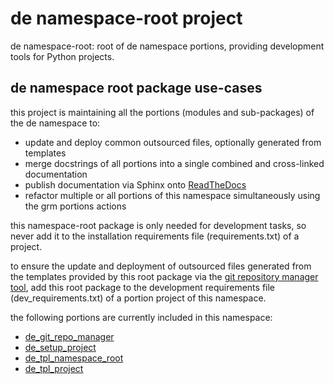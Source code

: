 <!-- THIS FILE IS EXCLUSIVELY MAINTAINED by the project de_tpl_namespace_root V0.2.4 -->
# __de__ namespace-root project

de namespace-root: root of de namespace portions, providing development tools for Python projects.

## de namespace root package use-cases

this project is maintaining all the portions (modules and sub-packages) of the de namespace to:

* update and deploy common outsourced files, optionally generated from templates
* merge docstrings of all portions into a single combined and cross-linked documentation
* publish documentation via Sphinx onto [ReadTheDocs](https://de.readthedocs.io "de on RTD")
* refactor multiple or all portions of this namespace simultaneously using the grm portions actions

this namespace-root package is only needed for development tasks, so never add it to the installation requirements
file (requirements.txt) of a project.

to ensure the update and deployment of outsourced files generated from the templates provided by this root package via
the [git repository manager tool](https://github.com/degroup/de_git_repo_manager), add this root package to the
development requirements file (dev_requirements.txt) of a portion project of this namespace.

the following portions are currently included in this namespace:

* [de_git_repo_manager](https://pypi.org/project/de_git_repo_manager "de namespace portion de_git_repo_manager")
* [de_setup_project](https://pypi.org/project/de_setup_project "de namespace portion de_setup_project")
* [de_tpl_namespace_root](https://pypi.org/project/de_tpl_namespace_root "de namespace portion de_tpl_namespace_root")
* [de_tpl_project](https://pypi.org/project/de_tpl_project "de namespace portion de_tpl_project")

